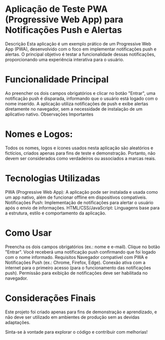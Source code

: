 # Aplicação de Teste PWA (Progressive Web App) para Notificações Push e Alertas
Descrição
Esta aplicação é um exemplo prático de um Progressive Web App (PWA), desenvolvido com o foco em implementar notificações push e alertas. O principal objetivo é testar a funcionalidade dessas notificações, proporcionando uma experiência interativa para o usuário.

# Funcionalidade Principal
Ao preencher os dois campos obrigatórios e clicar no botão "Entrar", uma notificação push é disparada, informando que o usuário está logado com o nome inserido.
A aplicação utiliza notificações de push e exibe alertas diretamente no navegador, sem a necessidade de instalação de um aplicativo nativo.
Observações Importantes
# Nomes e Logos: 
Todos os nomes, logos e ícones usados nesta aplicação são aleatórios e fictícios, criados apenas para fins de teste e demonstração. Portanto, não devem ser considerados como verdadeiros ou associados a marcas reais.
# Tecnologias Utilizadas
PWA (Progressive Web App): A aplicação pode ser instalada e usada como um app nativo, além de funcionar offline em dispositivos compatíveis.
Notificações Push: Implementação de notificações para alertar o usuário após o envio de informações.
HTML/CSS/JavaScript: Linguagens base para a estrutura, estilo e comportamento da aplicação.
# Como Usar
Preencha os dois campos obrigatórios (ex.: nome e e-mail).
Clique no botão "Entrar".
Você receberá uma notificação push confirmando que foi logado com o nome informado.
Requisitos
Navegador compatível com PWA e Notificações Push (ex.: Chrome, Firefox, Edge).
Conexão ativa com a internet para o primeiro acesso (para o funcionamento das notificações push).
Permissão para exibição de notificações deve ser habilitada no navegador.
# Considerações Finais
Este projeto foi criado apenas para fins de demonstração e aprendizado, e não deve ser utilizado em ambientes de produção sem as devidas adaptações.

Sinta-se à vontade para explorar o código e contribuir com melhorias!